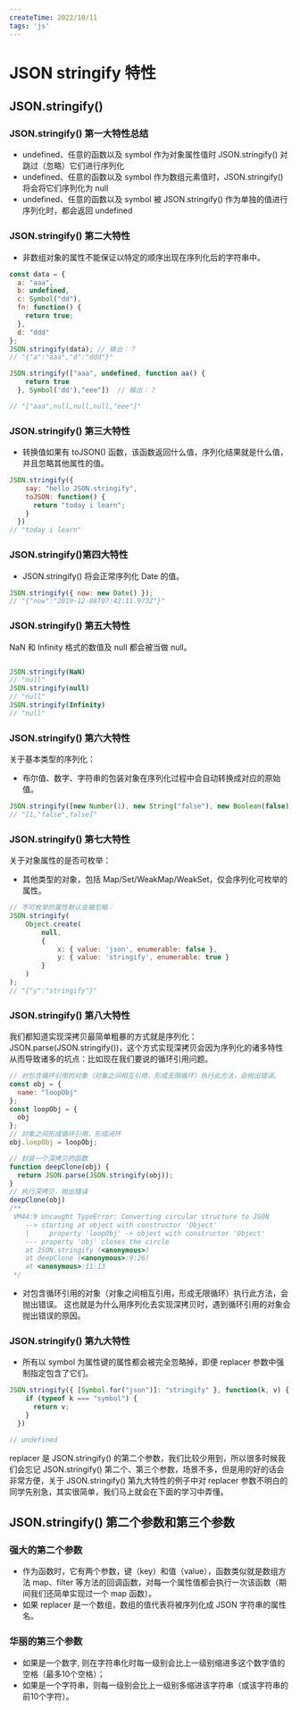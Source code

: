 ```yaml
---
createTime: 2022/10/11
tags: 'js'
---
```

# JSON stringify 特性

## JSON.stringify()

### JSON.stringify() 第一大特性总结

* undefined、任意的函数以及 symbol 作为对象属性值时 JSON.stringify() 对跳过（忽略）它们进行序列化
* undefined、任意的函数以及 symbol 作为数组元素值时，JSON.stringify() 将会将它们序列化为 null
* undefined、任意的函数以及 symbol 被 JSON.stringify() 作为单独的值进行序列化时，都会返回 undefined

### JSON.stringify() 第二大特性

* 非数组对象的属性不能保证以特定的顺序出现在序列化后的字符串中。

```javascript
const data = {
  a: "aaa",
  b: undefined,
  c: Symbol("dd"),
  fn: function() {
    return true;
  },
  d: "ddd"
};
JSON.stringify(data); // 输出：？
// "{"a":"aaa","d":"ddd"}"

JSON.stringify(["aaa", undefined, function aa() {
    return true
  }, Symbol('dd'),"eee"])  // 输出：？

// "["aaa",null,null,null,"eee"]"

```

### JSON.stringify() 第三大特性

* 转换值如果有 toJSON() 函数，该函数返回什么值，序列化结果就是什么值，并且忽略其他属性的值。

```javascript
JSON.stringify({
    say: "hello JSON.stringify",
    toJSON: function() {
      return "today i learn";
    }
  })
// "today i learn"

```

### JSON.stringify()第四大特性

* JSON.stringify() 将会正常序列化 Date 的值。

```javascript
JSON.stringify({ now: new Date() });
// "{"now":"2019-12-08T07:42:11.973Z"}"
```

### JSON.stringify() 第五大特性

NaN 和 Infinity 格式的数值及 null 都会被当做 null。

```javascript

JSON.stringify(NaN)
// "null"
JSON.stringify(null)
// "null"
JSON.stringify(Infinity)
// "null"
```

### JSON.stringify() 第六大特性

关于基本类型的序列化：

* 布尔值、数字、字符串的包装对象在序列化过程中会自动转换成对应的原始值。

```javascript
JSON.stringify([new Number(1), new String("false"), new Boolean(false)]);
// "[1,"false",false]"
```

### JSON.stringify() 第七大特性

关于对象属性的是否可枚举：

* 其他类型的对象，包括 Map/Set/WeakMap/WeakSet，仅会序列化可枚举的属性。

```javascript
// 不可枚举的属性默认会被忽略：
JSON.stringify(
    Object.create(
        null,
        {
            x: { value: 'json', enumerable: false },
            y: { value: 'stringify', enumerable: true }
        }
    )
);
// "{"y":"stringify"}"

```

### JSON.stringify() 第八大特性

我们都知道实现深拷贝最简单粗暴的方式就是序列化：JSON.parse(JSON.stringify())，这个方式实现深拷贝会因为序列化的诸多特性从而导致诸多的坑点：比如现在我们要说的循环引用问题。

```javascript
// 对包含循环引用的对象（对象之间相互引用，形成无限循环）执行此方法，会抛出错误。
const obj = {
  name: "loopObj"
};
const loopObj = {
  obj
};
// 对象之间形成循环引用，形成闭环
obj.loopObj = loopObj;

// 封装一个深拷贝的函数
function deepClone(obj) {
  return JSON.parse(JSON.stringify(obj));
}
// 执行深拷贝，抛出错误
deepClone(obj)
/**
 VM44:9 Uncaught TypeError: Converting circular structure to JSON
    --> starting at object with constructor 'Object'
    |     property 'loopObj' -> object with constructor 'Object'
    --- property 'obj' closes the circle
    at JSON.stringify (<anonymous>)
    at deepClone (<anonymous>:9:26)
    at <anonymous>:11:13
 */
```

* 对包含循环引用的对象（对象之间相互引用，形成无限循环）执行此方法，会抛出错误。
这也就是为什么用序列化去实现深拷贝时，遇到循环引用的对象会抛出错误的原因。

### JSON.stringify() 第九大特性

* 所有以 symbol 为属性键的属性都会被完全忽略掉，即便 replacer 参数中强制指定包含了它们。

```javascript
JSON.stringify({ [Symbol.for("json")]: "stringify" }, function(k, v) {
    if (typeof k === "symbol") {
      return v;
    }
  })

// undefined
```

replacer 是 JSON.stringify() 的第二个参数，我们比较少用到，所以很多时候我们会忘记 JSON.stringify() 第二个、第三个参数，场景不多，但是用的好的话会非常方便，关于 JSON.stringify() 第九大特性的例子中对 replacer 参数不明白的同学先别急，其实很简单，我们马上就会在下面的学习中弄懂。

## JSON.stringify() 第二个参数和第三个参数

### 强大的第二个参数

* 作为函数时，它有两个参数，键（key）和值（value），函数类似就是数组方法 map、filter 等方法的回调函数，对每一个属性值都会执行一次该函数（期间我们还简单实现过一个 map 函数）。
* 如果 replacer 是一个数组，数组的值代表将被序列化成 JSON 字符串的属性名。

### 华丽的第三个参数

* 如果是一个数字, 则在字符串化时每一级别会比上一级别缩进多这个数字值的空格（最多10个空格）；
* 如果是一个字符串，则每一级别会比上一级别多缩进该字符串（或该字符串的前10个字符）。

